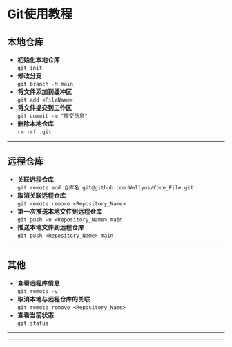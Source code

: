# Git使用教程
## 本地仓库
- **初始化本地仓库**  
``git init``  
- **修改分支**  
``git branch -M main``  
- **将文件添加到缓冲区**  
``git add <FileName>``  
- **将文件提交到工作区**  
``git commit -m "提交信息"``
- **删除本地仓库**  
``rm -rf .git``
-----
## 远程仓库
- **关联远程仓库**  
``git remote add 仓库名 git@github.com:Wellyus/Code_File.git``  
- **取消关联远程仓库**  
``git remote remove <Repository_Name>``
- **第一次推送本地文件到远程仓库**  
``git push -u <Repository_Name> main``  
- **推送本地文件到远程仓库**  
``git push <Repository_Name> main``  
---
## 其他
- **查看远程库信息**  
``git remote -v``
- **取消本地与远程仓库的关联**  
``git remote remove <Repository_Name>``  
- **查看当前状态**  
``git status``  
---
---


